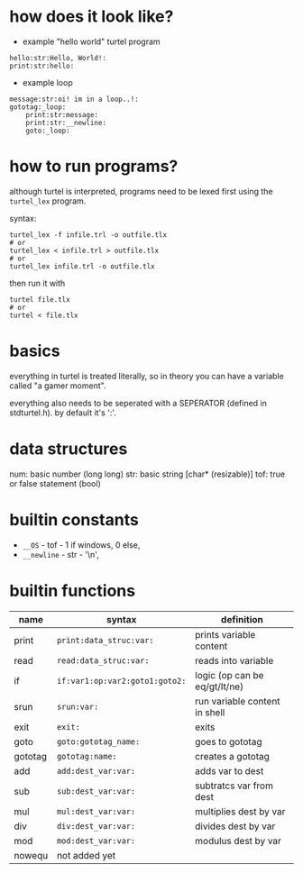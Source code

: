 # how does it look like?

- example "hello world" turtel program
```
hello:str:Hello, World!:
print:str:hello:
```
- example loop
```
message:str:oi! im in a loop..!:
gototag:_loop:
	print:str:message:
	print:str:__newline:
	goto:_loop:
```

# how to run programs?

although turtel is interpreted, programs need to be lexed first using the `turtel_lex` program.

syntax:
```
turtel_lex -f infile.trl -o outfile.tlx
# or
turtel_lex < infile.trl > outfile.tlx
# or
turtel_lex infile.trl -o outfile.tlx
```

then run it with
```
turtel file.tlx
# or
turtel < file.tlx
```

# basics

everything in turtel is treated literally, so in theory you can have a variable called "a gamer moment".

everything also needs to be seperated with a SEPERATOR (defined in stdturtel.h). by default it's ':'.

# data structures

num: basic number (long long)
str: basic string [char\* (resizable)]
tof: true or false statement (bool)

# builtin constants

- `__OS` - tof - 1 if windows, 0 else,
- `__newline` - str - '\\n',

# builtin functions

| name	| syntax			| definition			|
|-------|-------------------------------|-------------------------------|
| print	| `print:data_struc:var:`	| prints variable content	|
| read	| `read:data_struc:var:`	| reads into variable		|
| if	| `if:var1:op:var2:goto1:goto2:`| logic (op can be eq/gt/lt/ne)	|
| srun	| `srun:var:`			| run variable content in shell	|
| exit	| `exit:`			| exits				|
| goto	| `goto:gototag_name:`		| goes to gototag		|
|gototag| `gototag:name:`		| creates a gototag		|
| add	| `add:dest_var:var:`		| adds var to dest		|
| sub	| `sub:dest_var:var:`		| subtratcs var from dest	|
| mul	| `mul:dest_var:var:`		| multiplies dest by var	|
| div	| `div:dest_var:var:`		| divides dest by var		|
| mod	| `mod:dest_var:var:`		| modulus dest by var		|
| nowequ| not added yet			|				|
